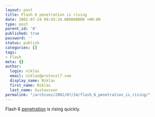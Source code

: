 ```yaml
---
layout: post
title: Flash 6 penetration is rising
date: 2002-07-24 09:43:34.000000000 +00:00
type: post
parent_id: '0'
published: true
password: ''
status: publish
categories: []
tags:
- Flash
meta: {}
author:
  login: niklas
  email: niklas@protocol7.com
  display_name: Niklas
  first_name: Niklas
  last_name: Gustavsson
permalink: "/archives/2002/07/24/flash_6_penetration_is_rising/"
---
```

Flash 6 [penetration](http://www.macromedia.com/software/player_census/flashplayer/version_penetration.html) is rising quickly.

